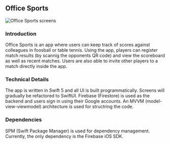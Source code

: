 ## Office Sports

![Office Sports screens](https://github.com/oyvinddd/officesports/blob/main/Images/office-sports-screens.png "Office Sports screens")

### Introduction

Office Sports is an app where users can keep track of scores against colleagues in foosball or table tennis. Using the app, players can register match results (by scannig the opponents QR code) and view the scoreboard as well as recent matches. Users are also able to invite other players to a match directly inside the app.

### Technical Details

The app is written in Swift 5 and all UI is built programmatically. Screens will gradually be refactored to SwiftUI. Firebase (Firestore) is used as the backend and users sign in using their Google accounts. An MVVM (model-view-viewmodel) architecture is used for structring the code.

### Dependencies

SPM (Swift Package Manager) is used for dependency management. Currently, the only dependency is the Firebase iOS SDK.
